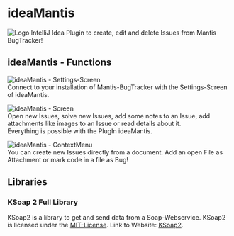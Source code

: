 # ideaMantis
![Logo](https://raw.githubusercontent.com/domjos1994/ideaMantis/master/resources/de/domjos/ideaMantis/images/icon.png "Logo") IntelliJ Idea Plugin to create, edit and delete Issues from Mantis BugTracker!

## ideaMantis - Functions

![ideaMantis - Settings-Screen](https://raw.githubusercontent.com/domjos1994/ideaMantis/master/resources/de/domjos/ideaMantis/images/ideaMantis_settings.png "ideaMantis - Settings-Screen") <br/>
Connect to your installation of Mantis-BugTracker with the Settings-Screen of ideaMantis.

![ideaMantis - Screen](https://raw.githubusercontent.com/domjos1994/ideaMantis/master/resources/de/domjos/ideaMantis/images/ideaMantis_screen.png "ideaMantis - Screen")  <br/>
Open new Issues, solve new Issues, add some notes to an Issue, add attachments like images to an Issue or read details about it.<br/> Everything is possible with the PlugIn ideaMantis.

![ideaMantis - ContextMenu](https://raw.githubusercontent.com/domjos1994/ideaMantis/master/resources/de/domjos/ideaMantis/images/ideaMantis_context.png "ideaMantis - ContextMenu") <br/>
You can create new Issues directly from a document. Add an open File as Attachment or mark code in a file as Bug!

## Libraries

### KSoap 2 Full Library 
KSoap2 is a library to get and send data from a Soap-Webservice.
KSoap2 is licensed under the <a href='https://opensource.org/licenses/MIT' title='Link to MIT-License'>MIT-License</a>.
Link to Website: <a href='http://www.kobjects.org/ksoap2/index.html' title='To Website'>KSoap2</a>.
